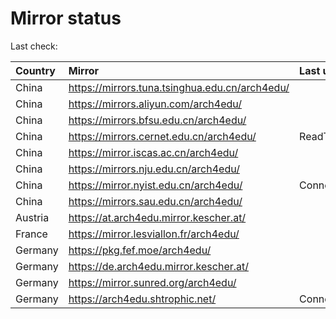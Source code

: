 <script src="./time.js"></script>
# Mirror status
Last check: <script type="text/javascript">localize(1755494973.428218);</script>

|Country|Mirror|Last update|
|:------|:-----|:----------|
|China|https://mirrors.tuna.tsinghua.edu.cn/arch4edu/|<script type="text/javascript">localize(1755456242);</script>|
|China|https://mirrors.aliyun.com/arch4edu/|<script type="text/javascript">localize(1755456242);</script>|
|China|https://mirrors.bfsu.edu.cn/arch4edu/|<script type="text/javascript">localize(1755456242);</script>|
|China|https://mirrors.cernet.edu.cn/arch4edu/|ReadTimeout|
|China|https://mirror.iscas.ac.cn/arch4edu/|<script type="text/javascript">localize(1755456242);</script>|
|China|https://mirrors.nju.edu.cn/arch4edu/|<script type="text/javascript">localize(1755456242);</script>|
|China|https://mirror.nyist.edu.cn/arch4edu/|ConnectionError|
|China|https://mirrors.sau.edu.cn/arch4edu/|<script type="text/javascript">localize(1755369726);</script>|
|Austria|https://at.arch4edu.mirror.kescher.at/|<script type="text/javascript">localize(1755456242);</script>|
|France|https://mirror.lesviallon.fr/arch4edu/|<script type="text/javascript">localize(1755456242);</script>|
|Germany|https://pkg.fef.moe/arch4edu/|<script type="text/javascript">localize(1755456242);</script>|
|Germany|https://de.arch4edu.mirror.kescher.at/|<script type="text/javascript">localize(1755456242);</script>|
|Germany|https://mirror.sunred.org/arch4edu/|<script type="text/javascript">localize(1755456242);</script>|
|Germany|https://arch4edu.shtrophic.net/|ConnectionError|

<script src="./tablefilter/tablefilter.js"></script>
<script src="./table.js"></script>